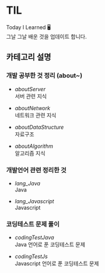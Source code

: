 # TIL
Today I Learned 🖥   
그날 그날 배운 것을 업데이트 합니다.

## 카테고리 설명

### 개발 공부한 것 정리 (about~)

- *aboutServer*       
서버 관련 지식

- *aboutNetwork*    
네트워크 관련 지식

- *aboutDataStructure*   
자료구조

- *aboutAlgorithm*   
알고리즘 지식

### 개발언어 관련 정리한 것 
   
- *lang_Java*   
Java 

- *lang_Javascript*   
Javascript 

### 코딩테스트 문제 풀이

- *codingTestJava*   
Java 언어로 푼 코딩테스트 문제

- *codingTestJs*   
Javascript 언어로 푼 코딩테스트 문제
